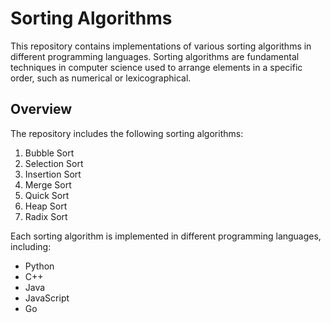 # Sorting Algorithms

This repository contains implementations of various sorting algorithms in different programming languages. Sorting algorithms are fundamental techniques in computer science used to arrange elements in a specific order, such as numerical or lexicographical.

## Overview

The repository includes the following sorting algorithms:

1. Bubble Sort
2. Selection Sort
3. Insertion Sort
4. Merge Sort
5. Quick Sort
6. Heap Sort
7. Radix Sort

Each sorting algorithm is implemented in different programming languages, including:

- Python
- C++
- Java
- JavaScript
- Go

